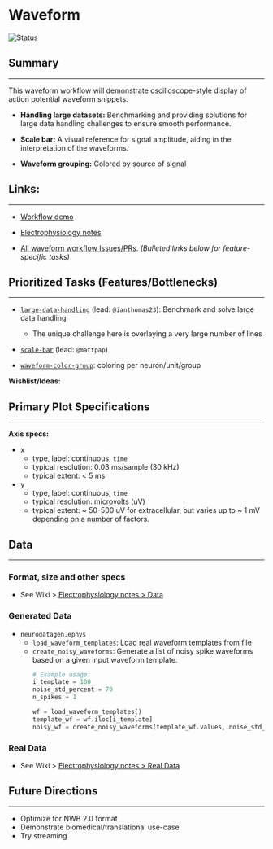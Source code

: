 # Waveform

![Status](https://img.shields.io/badge/status-in%20progress-orange)

## Summary
---

This waveform workflow will demonstrate oscilloscope-style display of action potential
waveform snippets.

- **Handling large datasets:** Benchmarking and providing solutions for large data
  handling challenges to ensure smooth performance.

- **Scale bar:** A visual reference for signal amplitude, aiding in the interpretation
  of the waveforms.

- **Waveform grouping:** Colored by source of signal


## Links:
---

- [Workflow demo](./workflow_ephys-viewer.ipynb)

- [Electrophysiology notes](https://github.com/holoviz-topics/neuro/wiki/Electrophysiology-notes)

- [All waveform workflow Issues/PRs](https://github.com/orgs/holoviz-topics/projects/1/views/1?filterQuery=neuro-labels%3A%22*waveform*%22). *(Bulleted links below for feature-specific tasks)*


## Prioritized Tasks (Features/Bottlenecks)
---

- [`large-data-handling`]((https://github.com/orgs/holoviz-topics/projects/1/views/1?filterQuery=neuro-labels%3A%22*large-data-handling*%22)) (lead: `@ianthomas23`): Benchmark and solve large data handling
  - The unique challenge here is overlaying a very large number of lines

- [`scale-bar`]((https://github.com/orgs/holoviz-topics/projects/1/views/1?filterQuery=neuro-labels%3A%22*scale-bar*%22))
  (lead: `@mattpap`)

- [`waveform-color-group`](): coloring per neuron/unit/group


**Wishlist/Ideas:**


## Primary Plot Specifications
---

**Axis specs:**
- x
  - type, label: continuous, `time`
  - typical resolution: 0.03 ms/sample (30 kHz)
  - typical extent: < 5 ms
- y
  - type, label: continuous, `time`
  - typical resolution: microvolts (uV)
  - typical extent: ~ 50-500 uV for extracellular, but varies up to ~ 1 mV
    depending on a number of factors.
  
## Data
---

### Format, size and other specs
- See Wiki > [Electrophysiology notes >
  Data](https://github.com/holoviz-topics/neuro/wiki/Electrophysiology-notes)

### Generated Data
- `neurodatagen.ephys`
  - `load_waveform_templates`: Load real waveform templates from file
  - `create_noisy_waveforms`: Generate a list of noisy spike waveforms based on a given input waveform template.
    ```python
    # Example usage:
    i_template = 100
    noise_std_percent = 70
    n_spikes = 1

    wf = load_waveform_templates()
    template_wf = wf.iloc[i_template]
    noisy_wf = create_noisy_waveforms(template_wf.values, noise_std_percent, n_spikes)

    ```
### Real Data
- See Wiki > [Electrophysiology notes > Real
  Data](https://github.com/holoviz-topics/neuro/wiki/Electrophysiology-notes#listssources-of-real-data)

## Future Directions
---

- Optimize for NWB 2.0 format
- Demonstrate biomedical/translational use-case
- Try streaming